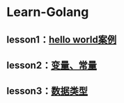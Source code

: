 # Learn-Golang

## lesson1：[hello world案例](https://github.com/Asakijz/Learn-Golang/tree/main/lesson1)

## lesson2：[变量、常量](https://github.com/Asakijz/Learn-Golang/tree/main/lesson2)

## lesson3：[数据类型](https://github.com/Asakijz/Learn-Golang/tree/main/lesson3)
